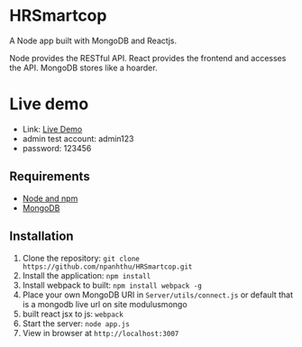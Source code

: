 # HRSmartcop

A Node app built with MongoDB and Reactjs.

Node provides the RESTful API. React provides the frontend and accesses the API. MongoDB stores like a hoarder.

# Live demo
- Link: [Live Demo](https://smartcop.herokuapp.com/)
- admin test account: admin123
- password: 123456

## Requirements

- [Node and npm](http://nodejs.org)
- [MongoDB](https://docs.mongodb.com/)
## Installation

1. Clone the repository: `git clone https://github.com/npanhthu/HRSmartcop.git`
2. Install the application: `npm install`
3. Install webpack to built: `npm install webpack -g`
3. Place your own MongoDB URI in `Server/utils/connect.js` or default that is a mongodb live url on site modulusmongo
4. built react jsx to js: `webpack`
5. Start the server: `node app.js`
6. View in browser at `http://localhost:3007`